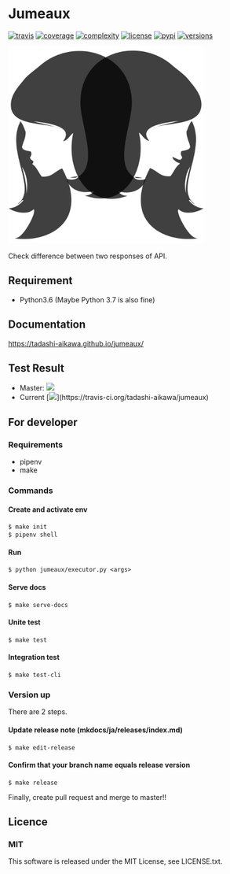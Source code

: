 Jumeaux
=======

[![travis](https://api.travis-ci.org/tadashi-aikawa/jumeaux.svg?branch=master)](https://travis-ci.org/tadashi-aikawa/jumeaux/builds)
[![coverage](https://codeclimate.com/github/tadashi-aikawa/jumeaux/badges/coverage.svg)](https://codeclimate.com/github/tadashi-aikawa/jumeaux/coverage)
[![complexity](https://codeclimate.com/github/tadashi-aikawa/jumeaux/badges/gpa.svg)](https://codeclimate.com/github/tadashi-aikawa/jumeaux)
[![license](https://img.shields.io/github/license/mashape/apistatus.svg)]()
[![pypi](https://img.shields.io/pypi/v/jumeaux.svg)]()
[![versions](https://img.shields.io/pypi/pyversions/jumeaux.svg)]()

<img src="https://github.com/tadashi-aikawa/jumeaux/blob/master/logo.png?raw=true" width=400 height=400 />

Check difference between two responses of API.


Requirement
-----------

* Python3.6 (Maybe Python 3.7 is also fine)


Documentation
-------------

https://tadashi-aikawa.github.io/jumeaux/


Test Result
-----------

* Master: [![](https://api.travis-ci.org/tadashi-aikawa/jumeaux.png?branch=master)](https://travis-ci.org/tadashi-aikawa/jumeaux)
* Current [![](https://api.travis-ci.org/tadashi-aikawa/jumeaux.png?)](https://travis-ci.org/tadashi-aikawa/jumeaux)


For developer
-------------

### Requirements

* pipenv
* make

### Commands

#### Create and activate env

```
$ make init
$ pipenv shell
```

#### Run

```
$ python jumeaux/executor.py <args>
```

#### Serve docs

```
$ make serve-docs
```

#### Unite test

```
$ make test
```

#### Integration test

```
$ make test-cli
```


### Version up

There are 2 steps.

#### Update release note (mkdocs/ja/releases/index.md)

```
$ make edit-release
```

#### Confirm that your branch name equals release version

```
$ make release
```

Finally, create pull request and merge to master!!


Licence
-------

### MIT

This software is released under the MIT License, see LICENSE.txt.

